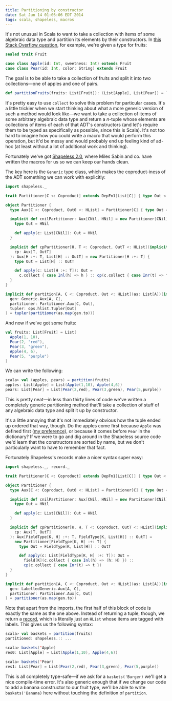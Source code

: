 ```yaml
---
title: Partitioning by constructor
date: Sat Jun 14 01:05:06 EDT 2014
tags: scala, shapeless, macros
---
```


It's not unusual in Scala to want to take a collection with items of some
algebraic data type and partition its elements by their constructors. In
[this Stack Overflow question](http://stackoverflow.com/q/24210197/334519),
for example, we're given a type for fruits:

``` scala
sealed trait Fruit

case class Apple(id: Int, sweetness: Int) extends Fruit
case class Pear(id: Int, color: String) extends Fruit
```

The goal is to be able to take a collection of fruits and split it into two
collections—one of apples and one of pairs.

``` scala
def partitionFruits(fruits: List[Fruit]): (List[Apple], List[Pear]) = ???
```

It's pretty easy to use `collect` to solve this problem for particular cases.
It's a little trickier when we start thinking about what a more generic version
of such a method would look like—we want to take a collection of items of some
arbitrary algebraic data type and return a _n_-tuple whose elements are
collections of items of each of that ADT's constructors (and let's require them
to be typed as specifically as possible, since this is Scala). It's not too hard
to imagine how you could write a macro that would perform this operation, but
it'd be messy and would probably end up feeling kind of ad-hoc (at least without
a lot of additional work and thinking).

Fortunately we've got [Shapeless 2.0](https://github.com/milessabin/shapeless),
where Miles Sabin and co. have written the macros for us so we can keep our
hands clean.

<!-- MORE -->

The key here is the `Generic` type class, which makes the coproduct-iness of the
ADT something we can work with explicitly:

``` scala
import shapeless._

trait Partitioner[C <: Coproduct] extends DepFn1[List[C]] { type Out <: HList }

object Partitioner {
  type Aux[C <: Coproduct, Out0 <: HList] = Partitioner[C] { type Out = Out0 }

  implicit def cnilPartitioner: Aux[CNil, HNil] = new Partitioner[CNil] {
    type Out = HNil

    def apply(c: List[CNil]): Out = HNil
  }

  implicit def cpPartitioner[H, T <: Coproduct, OutT <: HList](implicit
    cp: Aux[T, OutT]
  ): Aux[H :+: T, List[H] :: OutT] = new Partitioner[H :+: T] {
    type Out = List[H] :: OutT

    def apply(c: List[H :+: T]): Out =
      c.collect { case Inl(h) => h } :: cp(c.collect { case Inr(t) => t })
  }
}

implicit def partition[A, C <: Coproduct, Out <: HList](as: List[A])(implicit
  gen: Generic.Aux[A, C],
  partitioner: Partitioner.Aux[C, Out],
  tupler: ops.hlist.Tupler[Out]
) = tupler(partitioner(as.map(gen.to)))
```

And now if we've got some fruits:

``` scala
val fruits: List[Fruit] = List(
  Apple(1, 10),
  Pear(2, "red"),
  Pear(3, "green"),
  Apple(4, 6),
  Pear(5, "purple")
)
```

We can write the following:

``` scala
scala> val (apples, pears) = partition(fruits)
apples: List[Apple] = List(Apple(1,10), Apple(4,6))
pears: List[Pear] = List(Pear(2,red), Pear(3,green), Pear(5,purple))
```

This is pretty neat—in less than thirty lines of code we've written a completely
generic partitioning method that'll take a collection of stuff of any algebraic
data type and split it up by constructor.

It's a little annoying that it's not immediately obvious how the tuple ended up
ordered that way, though. Do the apples come first because `Apple` was defined
first ([my preference](https://twitter.com/travisbrown/status/376738546901471232)),
or because it comes before `Pear` in the dictionary? If we were to go and dig
around in the Shapeless source code we'd learn that the constructors are sorted
by name, but we don't particularly want to have to remember that fact.

Fortunately Shapeless's records make a nicer syntax super easy:

``` scala
import shapeless._, record._

trait Partitioner[C <: Coproduct] extends DepFn1[List[C]] { type Out <: HList }

object Partitioner {
  type Aux[C <: Coproduct, Out0 <: HList] = Partitioner[C] { type Out = Out0 }

  implicit def cnilPartitioner: Aux[CNil, HNil] = new Partitioner[CNil] {
    type Out = HNil

    def apply(c: List[CNil]): Out = HNil
  }

  implicit def cpPartitioner[K, H, T <: Coproduct, OutT <: HList](implicit
    cp: Aux[T, OutT]
  ): Aux[FieldType[K, H] :+: T, FieldType[K, List[H]] :: OutT] =
    new Partitioner[FieldType[K, H] :+: T] {
      type Out = FieldType[K, List[H]] :: OutT

      def apply(c: List[FieldType[K, H] :+: T]): Out =
        field[K](c.collect { case Inl(h) => (h: H) }) ::
        cp(c.collect { case Inr(t) => t })
  }
}

implicit def partition[A, C <: Coproduct, Out <: HList](as: List[A])(implicit
  gen: LabelledGeneric.Aux[A, C],
  partitioner: Partitioner.Aux[C, Out]
) = partitioner(as.map(gen.to))
```

Note that apart from the imports, the first half of this block of code is
exactly the same as the one above. Instead of returning a tuple, though, we
return a [record](https://github.com/milessabin/shapeless/wiki/Feature-overview:-shapeless-2.0.0#extensible-records),
which is literally just an `HList` whose items are tagged with
labels. This gives us the following syntax:

``` scala
scala> val baskets = partition(fruits)
partitioned: shapeless.:: ...

scala> baskets('Apple)
res0: List[Apple] = List(Apple(1,10), Apple(4,6))

scala> baskets('Pear)
res1: List[Pear] = List(Pear(2,red), Pear(3,green), Pear(5,purple))
```

This is all completely type-safe—if we ask for a `baskets('Burger)` we'll
get a nice compile-time error. It's also generic enough that if we change our
code to add a banana constructor to our fruit type, we'll be able to write
`baskets('Banana)` here without touching the definition of `partition`.
